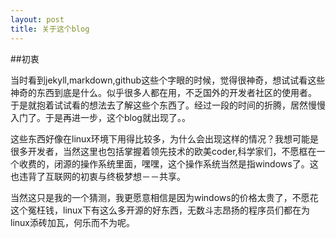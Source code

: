 ```yaml
---
layout: post
title: 关于这个blog
---
```


##初衷

当时看到jekyll,markdown,github这些个字眼的时候，觉得很神奇，想试试看这些神奇的东西到底是什么。似乎很多人都在用，不乏国外的开发者社区的使用者。
于是就抱着试试看的想法去了解这些个东西了。经过一段的时间的折腾，居然慢慢入门了。于是再进一步，这个blog就出现了。。

这些东西好像在linux环境下用得比较多，为什么会出现这样的情况？我想可能是很多开发者，当然这里也包括掌握着领先技术的欧美coder,科学家们，不愿框在一个收费的，闭源的操作系统里面，嘿嘿，这个操作系统当然是指windows了。这也违背了互联网的初衷与终极梦想－－共享。

当然这只是我的一个猜测，我更愿意相信是因为windows的价格太贵了，不愿花这个冤枉钱，linux下有这么多开源的好东西，无数斗志昂扬的程序员们都在为linux添砖加瓦，何乐而不为呢。
